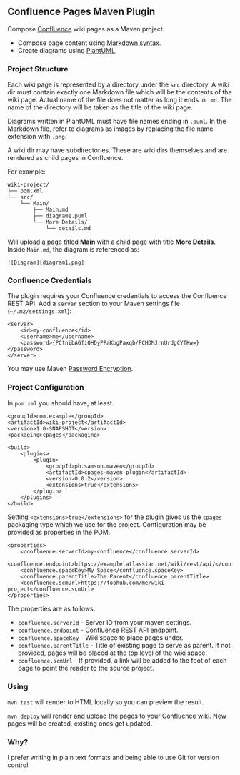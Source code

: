 ## Confluence Pages Maven Plugin

Compose [Confluence][1] wiki pages as a Maven project.

* Compose page content using [Markdown syntax][2].
* Create diagrams using [PlantUML][3].

### Project Structure

Each wiki page is represented by a directory under the `src` directory. A wiki
dir must contain exactly one Markdown file which will be the contents of the
wiki page. Actual name of the file does not matter as long it ends in `.md`.
The name of the directory will be taken as the title of the wiki page.

Diagrams written in PlantUML must have file names ending in `.puml`. In the
Markdown file, refer to diagrams as images by replacing the file name extension
with `.png`.

A wiki dir may have subdirectories. These are wiki dirs themselves and are
rendered as child pages in Confluence.

For example:

    wiki-project/
    ├── pom.xml
    └── src/
        └── Main/
            ├── Main.md
            ├── diagram1.puml
            └── More Details/
                └── details.md

Will upload a page titled **Main** with a child page with title
**More Details**. Inside `Main.md`, the diagram is referenced as:

`![Diagram][diagram1.png]`

### Confluence Credentials

The plugin requires your Confluence credentials to access the Confluence REST
API. Add a `server` section to your Maven settings file (`~/.m2/settings.xml`):

    <server>
        <id>my-confluence</id>
        <username>me</username>
        <password>{PCtnibAGfiQHDyPPaKbgPaxqb/FCHDMJrnUrdgCYfKw=}</password>
    </server>

You may use Maven [Password Encryption][4].

### Project Configuration

In `pom.xml` you should have, at least.

    <groupId>com.example</groupId>
    <artifactId>wiki-project</artifactId>
    <version>1.0-SNAPSHOT</version>
    <packaging>cpages</packaging>

    <build>
        <plugins>
            <plugin>
                <groupId>ph.samson.maven</groupId>
                <artifactId>cpages-maven-plugin</artifactId>
                <version>0.0.2</version>
                <extensions>true</extensions>
            </plugin>
        </plugins>
    </build>

Setting `<extensions>true</extensions>` for the plugin gives us the `cpages`
packaging type which we use for the project. Configuration may be provided as
properties in the POM.

    <properties>
        <confluence.serverId>my-confluence</confluence.serverId>
        <confluence.endpoint>https://example.atlassian.net/wiki/rest/api/</confluence.endpoint>
        <confluence.spaceKey>My Space</confluence.spaceKey>
        <confluence.parentTitle>The Parent</confluence.parentTitle>
        <confluence.scmUrl>https://foohub.com/me/wiki-project</confluence.scmUrl>
    </properties>

The properties are as follows.

* `confluence.serverId` - Server ID from your maven settings.
* `confluence.endpoint` - Confluence REST API endpoint.
* `confluence.spaceKey` - Wiki space to place pages under.
* `confluence.parentTitle` - Title of existing page to serve as parent. If not
    provided, pages will be placed at the top level of the wiki space.
* `confluence.scmUrl` - If provided, a link will be added to the foot of each
    page to point the reader to the source project.

### Using

`mvn test` will render to HTML locally so you can preview the result.

`mvn deploy` will render and upload the pages to your Confluence wiki. New pages
will be created, existing ones get updated.

### Why?

I prefer writing in plain text formats and being able to use Git for version
control.

[1]: https://www.atlassian.com/software/confluence
[2]: http://daringfireball.net/projects/markdown/syntax
[3]: http://plantuml.com/
[4]: https://maven.apache.org/guides/mini/guide-encryption.html

